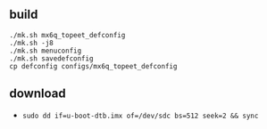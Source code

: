 ## build

```shell
./mk.sh mx6q_topeet_defconfig
./mk.sh -j8
./mk.sh menuconfig
./mk.sh savedefconfig
cp defconfig configs/mx6q_topeet_defconfig
```

## download

- `sudo dd if=u-boot-dtb.imx of=/dev/sdc bs=512 seek=2 && sync`

